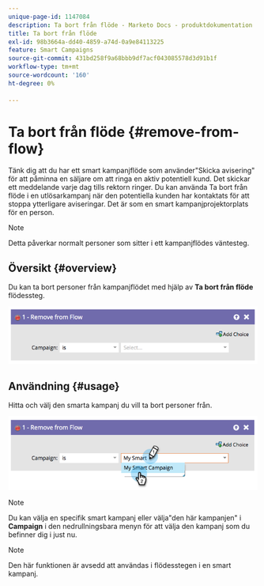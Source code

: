 ```yaml
---
unique-page-id: 1147084
description: Ta bort från flöde - Marketo Docs - produktdokumentation
title: Ta bort från flöde
exl-id: 98b3664a-dd40-4859-a74d-0a9e84113225
feature: Smart Campaigns
source-git-commit: 431bd258f9a68bbb9df7acf043085578d3d91b1f
workflow-type: tm+mt
source-wordcount: '160'
ht-degree: 0%

---
```


# Ta bort från flöde {#remove-from-flow}

Tänk dig att du har ett smart kampanjflöde som använder&quot;Skicka avisering&quot; för att påminna en säljare om att ringa en aktiv potentiell kund. Det skickar ett meddelande varje dag tills rektorn ringer. Du kan använda Ta bort från flöde i en utlösarkampanj när den potentiella kunden har kontaktats för att stoppa ytterligare aviseringar. Det är som en smart kampanjprojektorplats för en person.

>[!NOTE]
>
>Detta påverkar normalt personer som sitter i ett kampanjflödes väntesteg.

## Översikt {#overview}

Du kan ta bort personer från kampanjflödet med hjälp av **Ta bort från flöde** flödessteg.

![](assets/image2014-9-22-17-3a10-3a21.png)

## Användning {#usage}

Hitta och välj den smarta kampanj du vill ta bort personer från.

![](assets/image2014-9-22-17-3a10-3a28.png)

>[!NOTE]
>
>Du kan välja en specifik smart kampanj eller välja&quot;den här kampanjen&quot; i **Campaign** i den nedrullningsbara menyn för att välja den kampanj som du befinner dig i just nu.

>[!NOTE]
>
>Den här funktionen är avsedd att användas i flödesstegen i en smart kampanj.
